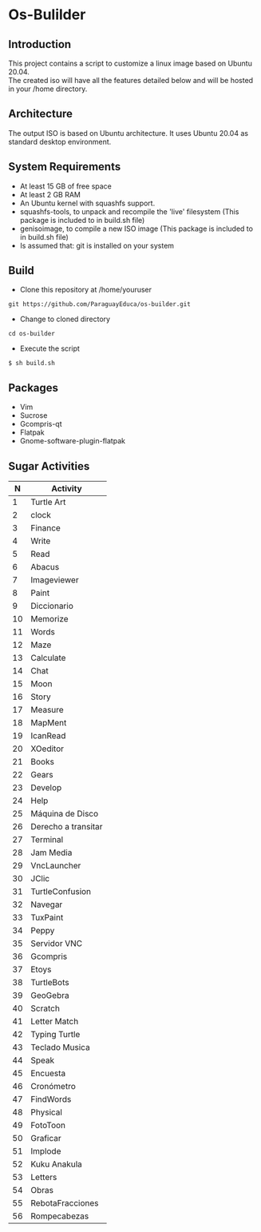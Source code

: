 # Os-Bulilder
## Introduction
This project contains a script to customize a linux image based on Ubuntu 20.04. <br/>
The created iso will have all the features detailed below and will be hosted in your /home directory.
## Architecture
The output ISO is based on Ubuntu architecture. It uses Ubuntu 20.04 as standard desktop environment.

## System Requirements
- At least 15 GB of free space
- At least 2 GB RAM
- An Ubuntu kernel with squashfs support.
- squashfs-tools, to unpack and recompile the 'live' filesystem (This package is included to in build.sh file)
- genisoimage, to compile a new ISO image (This package is included to in build.sh file)
- Is assumed that: git is installed on your system

## Build
- Clone this repository at /home/youruser
 ```
git https://github.com/ParaguayEduca/os-builder.git
```
- Change to cloned directory
```
cd os-builder
```
- Execute the script
```
$ sh build.sh
```

## Packages
- Vim
- Sucrose
- Gcompris-qt
- Flatpak
- Gnome-software-plugin-flatpak
## Sugar Activities
| N  | Activity            |
| -- | ------------------- |
| 1  | Turtle Art          |
| 2  | clock               |
| 3  | Finance             |
| 4  | Write               |
| 5  | Read                |
| 6  | Abacus              |
| 7  | Imageviewer         |
| 8  | Paint               |
| 9  | Diccionario         |
| 10 | Memorize            |
| 11 | Words               |
| 12 | Maze                |
| 13 | Calculate           |
| 14 | Chat                |
| 15 | Moon                |
| 16 | Story               |
| 17 | Measure             |
| 18 | MapMent             |
| 19 | IcanRead            |
| 20 | XOeditor            |
| 21 | Books               |
| 22 | Gears               |
| 23 | Develop             |
| 24 | Help                |
| 25 | Máquina de Disco    |
| 26 | Derecho a transitar |
| 27 | Terminal            |
| 28 | Jam Media           |
| 29 | VncLauncher         |
| 30 | JClic               |
| 31 | TurtleConfusion     |
| 32 | Navegar             |
| 33 | TuxPaint            |
| 34 | Peppy               |
| 35 | Servidor VNC        |
| 36 | Gcompris            |
| 37 | Etoys               |
| 38 | TurtleBots          |
| 39 | GeoGebra            |
| 40 | Scratch             |
| 41 | Letter Match        |
| 42 | Typing Turtle       |
| 43 | Teclado Musica      |
| 44 | Speak               |
| 45 | Encuesta            |
| 46 | Cronómetro          |
| 47 | FindWords           |
| 48 | Physical            |
| 49 | FotoToon            |
| 50 | Graficar            |
| 51 | Implode             |
| 52 | Kuku Anakula        |
| 53 | Letters             |
| 54 | Obras               |
| 55 | RebotaFracciones    |
| 56 | Rompecabezas        |